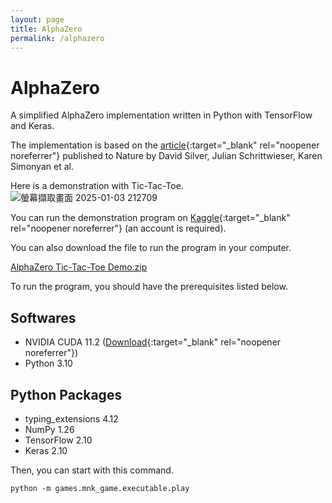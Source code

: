 ```yaml
---
layout: page
title: AlphaZero
permalink: /alphazero
---
```


# AlphaZero
A simplified AlphaZero implementation written in Python with TensorFlow and Keras.

The implementation is based on the [article](https://www.nature.com/articles/nature24270.epdf?author_access_token=VJXbVjaSHxFoctQQ4p2k4tRgN0jAjWel9jnR3ZoTv0PVW4gB86EEpGqTRDtpIz-2rmo8-KG06gqVobU5NSCFeHILHcVFUeMsbvwS-lxjqQGg98faovwjxeTUgZAUMnRQ){:target="_blank" rel="noopener noreferrer"}
published to Nature by David Silver, Julian Schrittwieser, Karen Simonyan et al.

Here is a demonstration with Tic-Tac-Toe.
![螢幕擷取畫面 2025-01-03 212709](https://github.com/user-attachments/assets/6dbb1e97-ba1a-4a30-a780-46722118cba8)

You can run the demonstration program on [Kaggle](https://www.kaggle.com/code/quicksilver0218/alphazero-tic-tac-toe-demo){:target="_blank" rel="noopener noreferrer"} (an account is required).

You can also download the file to run the program in your computer.

[AlphaZero Tic-Tac-Toe Demo.zip](https://github.com/user-attachments/files/18300180/AlphaZero.Tic-Tac-Toe.Demo.zip)

To run the program, you should have the prerequisites listed below.

## Softwares
- NVIDIA CUDA 11.2 ([Download](https://developer.nvidia.com/cuda-toolkit-archive){:target="_blank" rel="noopener noreferrer"})
- Python 3.10

## Python Packages
- typing_extensions 4.12
- NumPy 1.26
- TensorFlow 2.10
- Keras 2.10

Then, you can start with this command.
```
python -m games.mnk_game.executable.play
```
